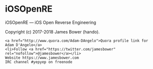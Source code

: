 # iOSOpenRE
iOSOpenRE — iOS Open Reverse Engineering

Copyright (c) 2017-2018 James Bower (hando).

    <a href="http://www.quora.com/Adam-DAngelo">Quora profile link for Adam D'Angelo</a>
    <li>Follow <a href="https://twitter.com/jamesbower" rel="nofollow">@jamesbower</a></li>
    Website https://www.jamesbower.com
    IRC channel #yepyep on freenode
    
